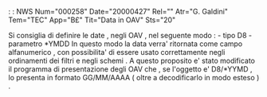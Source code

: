  :  : NWS Num="000258" Date="20000427" Rel="" Atr="G. Galdini" Tem="TEC" App="B£" Tit="Data in OAV" Sts="20"

Si consiglia di definire le date , negli OAV , nel seguente modo  : 
           -  tipo                 D8
           -  parametro    *YMDD
In questo modo la data verra' ritornata come campo alfanumerico , con possibilita' di essere usato
correttamente negli ordinamenti dei filtri e negli schemi .
A questo proposito e' stato modificato il programma di presentazione degli OAV che , se l'oggetto e' D8/*YYMD , lo presenta in formato GG/MM/AAAA  ( oltre a decodificarlo in modo esteso ) .


